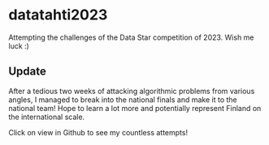 # datatahti2023

Attempting the challenges of the Data Star competition of 2023. Wish me luck :)

## Update
After a tedious two weeks of attacking algorithmic problems from various angles, I managed to break into the national finals and make it to the national team! Hope to learn a lot more and potentially represent Finland on the international scale. 

Click on view in Github to see my countless attempts! 
